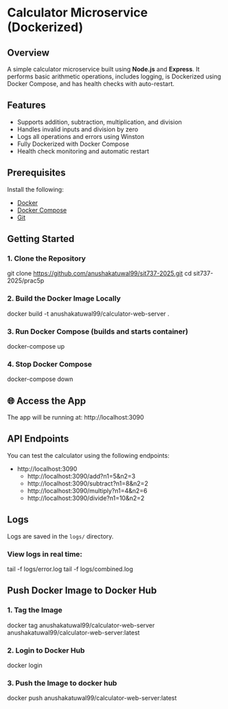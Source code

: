 #  Calculator Microservice (Dockerized)

## Overview
A simple calculator microservice built using **Node.js** and **Express**. It performs basic arithmetic operations, includes logging, is Dockerized using Docker Compose, and has health checks with auto-restart.


## Features
- Supports addition, subtraction, multiplication, and division
- Handles invalid inputs and division by zero
- Logs all operations and errors using Winston
- Fully Dockerized with Docker Compose
- Health check monitoring and automatic restart


##  Prerequisites
Install the following:
- [Docker](https://www.docker.com/products/docker-desktop)
- [Docker Compose](https://docs.docker.com/compose/install/)
- [Git](https://git-scm.com/)

## Getting Started

### 1. Clone the Repository
git clone https://github.com/anushakatuwal99/sit737-2025.git
cd sit737-2025/prac5p


### 2. Build the Docker Image Locally
docker build -t anushakatuwal99/calculator-web-server .


### 3. Run Docker Compose (builds and starts container)
docker-compose up

### 4. Stop Docker Compose
docker-compose down


## 🌐 Access the App

The app will be running at: http://localhost:3090


## API Endpoints

You can test the calculator using the following endpoints:

* http://localhost:3090
   * http://localhost:3090/add?n1=5&n2=3  
   * http://localhost:3090/subtract?n1=8&n2=2  
   * http://localhost:3090/multiply?n1=4&n2=6  
   * http://localhost:3090/divide?n1=10&n2=2  


## Logs

Logs are saved in the `logs/` directory.

### View logs in real time:
tail -f logs/error.log
tail -f logs/combined.log


## Push Docker Image to Docker Hub

### 1. Tag the Image
docker tag anushakatuwal99/calculator-web-server anushakatuwal99/calculator-web-server:latest

### 2. Login to Docker Hub
docker login

### 3. Push the Image to docker hub
docker push anushakatuwal99/calculator-web-server:latest